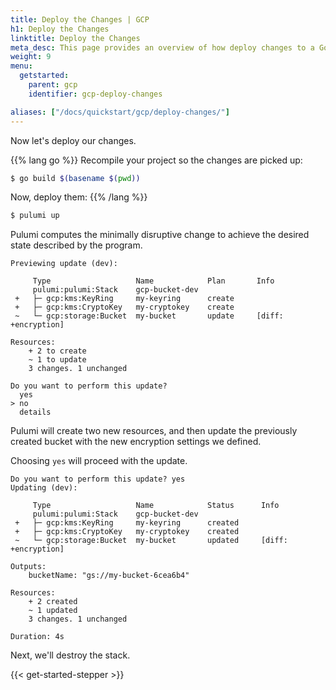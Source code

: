 ```yaml
---
title: Deploy the Changes | GCP
h1: Deploy the Changes
linktitle: Deploy the Changes
meta_desc: This page provides an overview of how deploy changes to a Google Cloud (GCP) project.
weight: 9
menu:
  getstarted:
    parent: gcp
    identifier: gcp-deploy-changes

aliases: ["/docs/quickstart/gcp/deploy-changes/"]
---
```


Now let's deploy our changes.

{{% lang go %}}
Recompile your project so the changes are picked up:

```bash
$ go build $(basename $(pwd))
```

Now, deploy them:
{{% /lang %}}

```bash
$ pulumi up
```

Pulumi computes the minimally disruptive change to achieve the desired state described by the program.

```
Previewing update (dev):

     Type                   Name            Plan       Info
     pulumi:pulumi:Stack    gcp-bucket-dev
 +   ├─ gcp:kms:KeyRing     my-keyring      create
 +   ├─ gcp:kms:CryptoKey   my-cryptokey    create
 ~   └─ gcp:storage:Bucket  my-bucket       update     [diff: +encryption]

Resources:
    + 2 to create
    ~ 1 to update
    3 changes. 1 unchanged

Do you want to perform this update?
  yes
> no
  details
```

Pulumi will create two new resources, and then update the previously created bucket with the new encryption settings we defined.

Choosing `yes` will proceed with the update.

```
Do you want to perform this update? yes
Updating (dev):

     Type                   Name            Status      Info
     pulumi:pulumi:Stack    gcp-bucket-dev
 +   ├─ gcp:kms:KeyRing     my-keyring      created
 +   ├─ gcp:kms:CryptoKey   my-cryptokey    created
 ~   └─ gcp:storage:Bucket  my-bucket       updated     [diff: +encryption]

Outputs:
    bucketName: "gs://my-bucket-6cea6b4"

Resources:
    + 2 created
    ~ 1 updated
    3 changes. 1 unchanged

Duration: 4s
```

Next, we'll destroy the stack.

{{< get-started-stepper >}}
